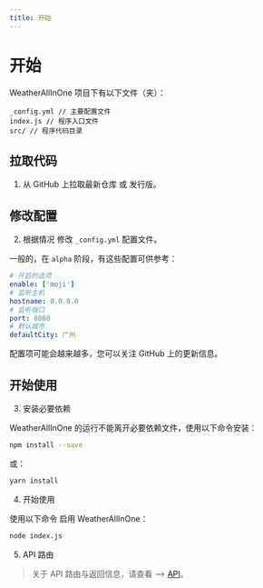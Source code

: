```yaml
---
title: 开始
---
```


# 开始

WeatherAllInOne 项目下有以下文件（夹）：

```
_config.yml // 主要配置文件
index.js // 程序入口文件
src/ // 程序代码目录
```

## 拉取代码

1. 从 GitHub 上拉取最新仓库 或 发行版。

## 修改配置

2. 根据情况 修改 `_config.yml` 配置文件。

一般的，在 `alpha` 阶段，有这些配置可供参考：

```yaml
# 开启的选项
enable: ['moji']
# 监听主机
hostname: 0.0.0.0
# 监听端口
port: 8080
# 默认城市
defaultCity: 广州
```

配置项可能会越来越多，您可以关注 GitHub 上的更新信息。

## 开始使用

3. 安装必要依赖

WeatherAllInOne 的运行不能离开必要依赖文件，使用以下命令安装：

```bash
npm install --save
```

或：

```bash
yarn install
```

4. 开始使用

使用以下命令 启用 WeatherAllInOne：

```bash
node index.js
```

5. API 路由

> 关于 API 路由与返回信息，请查看 ——> [API](/api/)。
